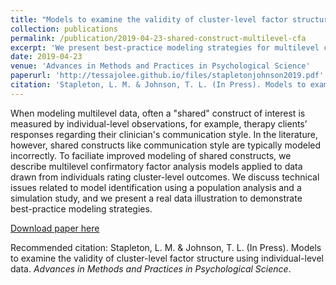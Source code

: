 ```yaml
---
title: "Models to examine the validity of cluster-level factor structure using individual-level data"
collection: publications
permalink: /publication/2019-04-23-shared-construct-multilevel-cfa
excerpt: 'We present best-practice modeling strategies for multilevel confirmatory factor analysis models with shared cluster-level constructs.'
date: 2019-04-23
venue: 'Advances in Methods and Practices in Psychological Science'
paperurl: 'http://tessajolee.github.io/files/stapletonjohnson2019.pdf'
citation: 'Stapleton, L. M. & Johnson, T. L. (In Press). Models to examine the validity of cluster-level factor structure using individual-level data; <i>Advances in Methods and Practices in Psychological Science</i>.'
---
```

When modeling multilevel data, often a "shared" construct of interest is measured by individual-level observations, for example, therapy clients’ responses regarding their clinician's communication style. In the literature, however, shared constructs like communication style are typically modeled incorrectly. To faciliate improved modeling of shared constructs, we describe multilevel confirmatory factor analysis models applied to data drawn from individuals rating cluster-level outcomes. We discuss technical issues related to model identification using a population analysis and a simulation study, and we present a real data illustration to demonstrate best-practice modeling strategies.

[Download paper here](http://tessajolee.github.io/files/stapletonjohnson2019.pdf)

Recommended citation: Stapleton, L. M. & Johnson, T. L. (In Press). Models to examine the validity of cluster-level factor structure using individual-level data. <i>Advances in Methods and Practices in Psychological Science</i>.
